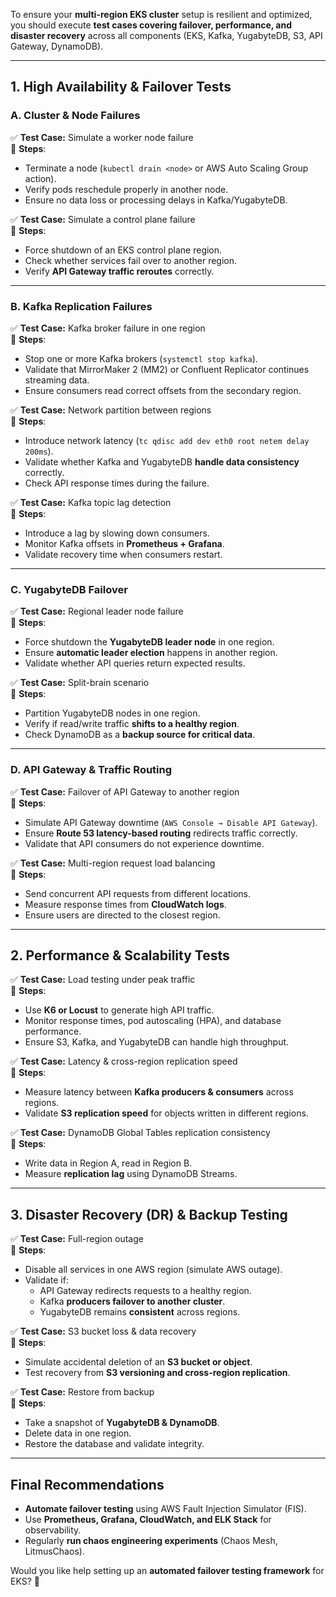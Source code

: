 To ensure your **multi-region EKS cluster** setup is resilient and optimized, you should execute **test cases covering failover, performance, and disaster recovery** across all components (EKS, Kafka, YugabyteDB, S3, API Gateway, DynamoDB).  

---

## **1. High Availability & Failover Tests**
### **A. Cluster & Node Failures**
✅ **Test Case:** Simulate a worker node failure  
🔹 **Steps**:
- Terminate a node (`kubectl drain <node>` or AWS Auto Scaling Group action).  
- Verify pods reschedule properly in another node.  
- Ensure no data loss or processing delays in Kafka/YugabyteDB.  

✅ **Test Case:** Simulate a control plane failure  
🔹 **Steps**:
- Force shutdown of an EKS control plane region.  
- Check whether services fail over to another region.  
- Verify **API Gateway traffic reroutes** correctly.  

---

### **B. Kafka Replication Failures**
✅ **Test Case:** Kafka broker failure in one region  
🔹 **Steps**:
- Stop one or more Kafka brokers (`systemctl stop kafka`).  
- Validate that MirrorMaker 2 (MM2) or Confluent Replicator continues streaming data.  
- Ensure consumers read correct offsets from the secondary region.  

✅ **Test Case:** Network partition between regions  
🔹 **Steps**:
- Introduce network latency (`tc qdisc add dev eth0 root netem delay 200ms`).  
- Validate whether Kafka and YugabyteDB **handle data consistency** correctly.  
- Check API response times during the failure.  

✅ **Test Case:** Kafka topic lag detection  
🔹 **Steps**:
- Introduce a lag by slowing down consumers.  
- Monitor Kafka offsets in **Prometheus + Grafana**.  
- Validate recovery time when consumers restart.  

---

### **C. YugabyteDB Failover**
✅ **Test Case:** Regional leader node failure  
🔹 **Steps**:
- Force shutdown the **YugabyteDB leader node** in one region.  
- Ensure **automatic leader election** happens in another region.  
- Validate whether API queries return expected results.  

✅ **Test Case:** Split-brain scenario  
🔹 **Steps**:
- Partition YugabyteDB nodes in one region.  
- Verify if read/write traffic **shifts to a healthy region**.  
- Check DynamoDB as a **backup source for critical data**.  

---

### **D. API Gateway & Traffic Routing**
✅ **Test Case:** Failover of API Gateway to another region  
🔹 **Steps**:
- Simulate API Gateway downtime (`AWS Console → Disable API Gateway`).  
- Ensure **Route 53 latency-based routing** redirects traffic correctly.  
- Validate that API consumers do not experience downtime.  

✅ **Test Case:** Multi-region request load balancing  
🔹 **Steps**:
- Send concurrent API requests from different locations.  
- Measure response times from **CloudWatch logs**.  
- Ensure users are directed to the closest region.  

---

## **2. Performance & Scalability Tests**
✅ **Test Case:** Load testing under peak traffic  
🔹 **Steps**:
- Use **K6 or Locust** to generate high API traffic.  
- Monitor response times, pod autoscaling (HPA), and database performance.  
- Ensure S3, Kafka, and YugabyteDB can handle high throughput.  

✅ **Test Case:** Latency & cross-region replication speed  
🔹 **Steps**:
- Measure latency between **Kafka producers & consumers** across regions.  
- Validate **S3 replication speed** for objects written in different regions.  

✅ **Test Case:** DynamoDB Global Tables replication consistency  
🔹 **Steps**:
- Write data in Region A, read in Region B.  
- Measure **replication lag** using DynamoDB Streams.  

---

## **3. Disaster Recovery (DR) & Backup Testing**
✅ **Test Case:** Full-region outage  
🔹 **Steps**:
- Disable all services in one AWS region (simulate AWS outage).  
- Validate if:
  - API Gateway redirects requests to a healthy region.  
  - Kafka **producers failover to another cluster**.  
  - YugabyteDB remains **consistent** across regions.  

✅ **Test Case:** S3 bucket loss & data recovery  
🔹 **Steps**:
- Simulate accidental deletion of an **S3 bucket or object**.  
- Test recovery from **S3 versioning and cross-region replication**.  

✅ **Test Case:** Restore from backup  
🔹 **Steps**:
- Take a snapshot of **YugabyteDB & DynamoDB**.  
- Delete data in one region.  
- Restore the database and validate integrity.  

---

## **Final Recommendations**
- **Automate failover testing** using AWS Fault Injection Simulator (FIS).  
- Use **Prometheus, Grafana, CloudWatch, and ELK Stack** for observability.  
- Regularly **run chaos engineering experiments** (Chaos Mesh, LitmusChaos).  

Would you like help setting up an **automated failover testing framework** for EKS? 🚀
